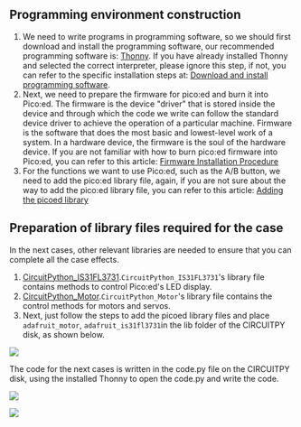 ﻿---
sidebar_position: 3
sidebar_label: Programming environment preparation
---

## Programming environment construction
1. We need to write programs in programming software, so we should first download and install the programming software, our recommended programming software is: [Thonny](https://thonny.org/). If you have already installed Thonny and selected the correct interpreter, please ignore this step, if not, you can refer to the specific installation steps at: [Download and install programming software](https://www.yuque.com/elecfreaks-learn/picoed/ggnxx2).
2. Next, we need to prepare the firmware for pico:ed and burn it into Pico:ed. The firmware is the device "driver" that is stored inside the device and through which the code we write can follow the standard device driver to achieve the operation of a particular machine. Firmware is the software that does the most basic and lowest-level work of a system. In a hardware device, the firmware is the soul of the hardware device. If you are not familiar with how to burn pico:ed firmware into Pico:ed, you can refer to this article: [Firmware Installation Procedure](https://www.yuque.com/elecfreaks-learn/picoed/pw6wvm)
3. For the functions we want to use Pico:ed, such as the A/B button, we need to add the pico:ed library file, again, if you are not sure about the way to add the pico:ed library file, you can refer to this article: [Adding the picoed library](https://www.yuque.com/elecfreaks-learn/picoed/wkzbth)

## Preparation of library files required for the case
In the next cases, other relevant libraries are needed to ensure that you can complete all the case effects.

1. [CircuitPython_IS31FL3731](https://github.com/adafruit/Adafruit_CircuitPython_IS31FL3731/archive/refs/heads/main.zip).`CircuitPython_IS31FL3731`'s library file contains methods to control Pico:ed's LED display.
2. [CircuitPython_Motor](https://github.com/adafruit/Adafruit_CircuitPython_Motor/archive/refs/heads/main.zip).`CircuitPython_Motor`'s library file contains the control methods for motors and servos.
3. Next, just follow the steps to add the picoed library files and place `adafruit_motor`, `adafruit_is31fl3731`in the lib folder of the CIRCUITPY disk, as shown below.

![](https://wiki-media-ef.oss-cn-hongkong.aliyuncs.com/i18n/en/docusaurus-plugin-content-docs/current/pico/picoed/circuit-design/picoed-starter-kit/images/pico-ed-starter-kit-lib-01.png)

The code for the next cases is written in the code.py file on the CIRCUITPY disk, using the installed Thonny to open the code.py and write the code.

![](https://wiki-media-ef.oss-cn-hongkong.aliyuncs.com/i18n/en/docusaurus-plugin-content-docs/current/pico/picoed/circuit-design/picoed-starter-kit/images/pico-ed-starter-kit-lib-02.png)

![](https://wiki-media-ef.oss-cn-hongkong.aliyuncs.com/i18n/en/docusaurus-plugin-content-docs/current/pico/picoed/circuit-design/picoed-starter-kit/images/pico-ed-starter-kit-lib-03.png)
